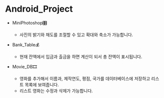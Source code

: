 # Android_Project
- MiniPhotoshop🎛
    - 사진의 밝기와 채도를 조절할 수 있고 확대와 축소가 가능합니다.

- Bank_Table💰
    - 현재 잔액에서 입금과 출금을 하면 계산이 되서 총 잔액이 표시됩니다. 
   
- Movie_DB🎞
    - 영화를 추가해서 이름과, 제작연도, 평점, 국가를 데이터베이스에 저장하고 리스트 목록에 보여줍니다.
    - 리스트 영화는 수정과 삭제가 가능합니다.
